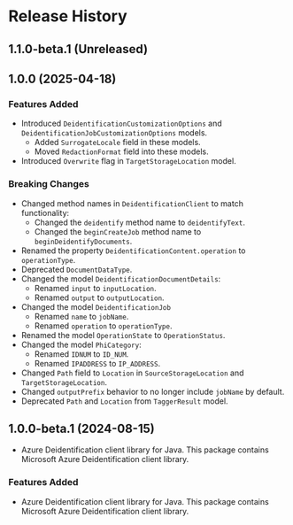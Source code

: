 # Release History

## 1.1.0-beta.1 (Unreleased)

## 1.0.0 (2025-04-18)

### Features Added

- Introduced `DeidentificationCustomizationOptions` and `DeidentificationJobCustomizationOptions` models.
    - Added `SurrogateLocale` field in these models.
    - Moved `RedactionFormat` field into these models.
- Introduced `Overwrite` flag in `TargetStorageLocation` model.

### Breaking Changes

- Changed method names in `DeidentificationClient` to match functionality:
    - Changed the `deidentify` method name to `deidentifyText`.
    - Changed the `beginCreateJob` method name to `beginDeidentifyDocuments`.
- Renamed the property `DeidentificationContent.operation` to `operationType`.
- Deprecated `DocumentDataType`.
- Changed the model `DeidentificationDocumentDetails`:
    - Renamed `input` to `inputLocation`.
    - Renamed `output` to `outputLocation`.
- Changed the model `DeidentificationJob`
    - Renamed `name` to `jobName`.
    - Renamed `operation` to `operationType`.
- Renamed the model `OperationState` to `OperationStatus`.
- Changed the model `PhiCategory`:
  - Renamed `IDNUM` to `ID_NUM`.
  - Renamed `IPADDRESS` to `IP_ADDRESS`.
- Changed `Path` field to `Location` in `SourceStorageLocation` and `TargetStorageLocation`.
- Changed `outputPrefix` behavior to no longer include `jobName` by default.
- Deprecated `Path` and `Location` from `TaggerResult` model.

## 1.0.0-beta.1 (2024-08-15)

- Azure Deidentification client library for Java. This package contains Microsoft Azure Deidentification client library.

### Features Added

- Azure Deidentification client library for Java. This package contains Microsoft Azure Deidentification client library.
